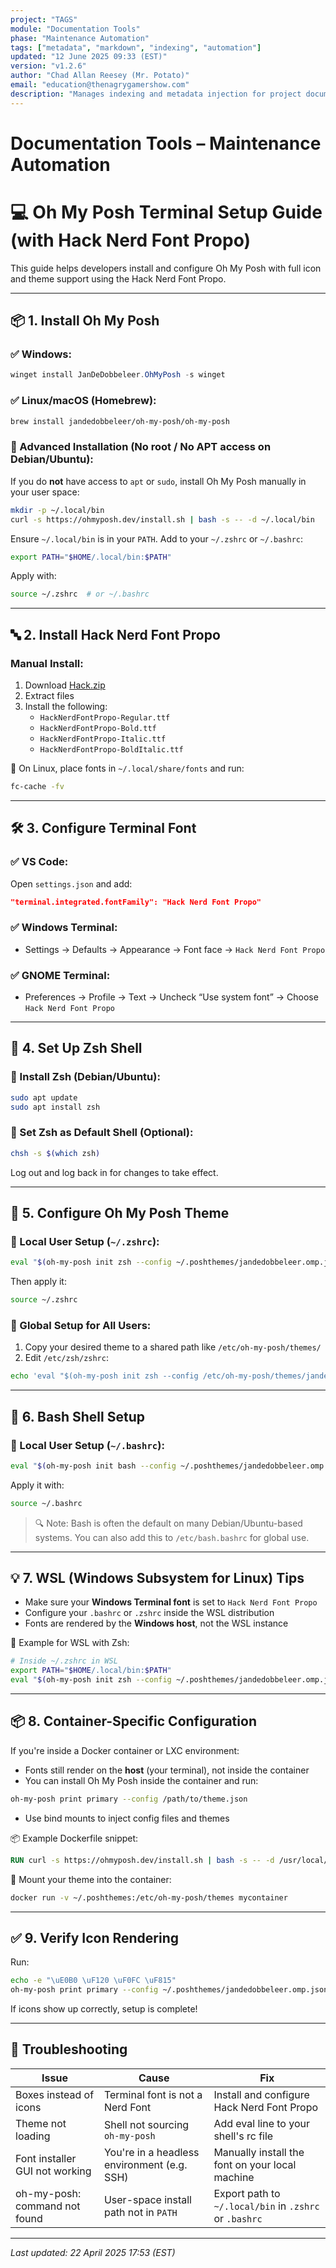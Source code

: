 ```yaml
---
project: "TAGS"
module: "Documentation Tools"
phase: "Maintenance Automation"
tags: ["metadata", "markdown", "indexing", "automation"]
updated: "12 June 2025 09:33 (EST)"
version: "v1.2.6"
author: "Chad Allan Reesey (Mr. Potato)"
email: "education@thenagrygamershow.com"
description: "Manages indexing and metadata injection for project documentation."
---
```


# Documentation Tools – Maintenance Automation
<!-- Version: v1.2.0 -->

# 💻 Oh My Posh Terminal Setup Guide (with Hack Nerd Font Propo)

This guide helps developers install and configure Oh My Posh with full icon and theme support using the Hack Nerd Font Propo.

---

## 📦 1. Install Oh My Posh

### ✅ Windows:
```powershell
winget install JanDeDobbeleer.OhMyPosh -s winget
```

### ✅ Linux/macOS (Homebrew):
```bash
brew install jandedobbeleer/oh-my-posh/oh-my-posh
```

### 🔧 Advanced Installation (No root / No APT access on Debian/Ubuntu):
If you do **not** have access to `apt` or `sudo`, install Oh My Posh manually in your user space:

```bash
mkdir -p ~/.local/bin
curl -s https://ohmyposh.dev/install.sh | bash -s -- -d ~/.local/bin
```

Ensure `~/.local/bin` is in your `PATH`. Add to your `~/.zshrc` or `~/.bashrc`:
```bash
export PATH="$HOME/.local/bin:$PATH"
```
Apply with:
```bash
source ~/.zshrc  # or ~/.bashrc
```

---

## 🔤 2. Install Hack Nerd Font Propo

### Manual Install:
1. Download [Hack.zip](https://github.com/ryanoasis/nerd-fonts/releases/latest/download/Hack.zip)
2. Extract files
3. Install the following:
   - `HackNerdFontPropo-Regular.ttf`
   - `HackNerdFontPropo-Bold.ttf`
   - `HackNerdFontPropo-Italic.ttf`
   - `HackNerdFontPropo-BoldItalic.ttf`

📝 On Linux, place fonts in `~/.local/share/fonts` and run:
```bash
fc-cache -fv
```

---

## 🛠️ 3. Configure Terminal Font

### ✅ VS Code:
Open `settings.json` and add:
```json
"terminal.integrated.fontFamily": "Hack Nerd Font Propo"
```

### ✅ Windows Terminal:
- Settings → Defaults → Appearance → Font face → `Hack Nerd Font Propo`

### ✅ GNOME Terminal:
- Preferences → Profile → Text → Uncheck “Use system font” → Choose `Hack Nerd Font Propo`

---

## 🐚 4. Set Up Zsh Shell

### 🔹 Install Zsh (Debian/Ubuntu):
```bash
sudo apt update
sudo apt install zsh
```

### 🔹 Set Zsh as Default Shell (Optional):
```bash
chsh -s $(which zsh)
```
Log out and log back in for changes to take effect.

---

## 🎨 5. Configure Oh My Posh Theme

### 🔹 Local User Setup (`~/.zshrc`):
```bash
eval "$(oh-my-posh init zsh --config ~/.poshthemes/jandedobbeleer.omp.json)"
```
Then apply it:
```bash
source ~/.zshrc
```

### 🔹 Global Setup for All Users:
1. Copy your desired theme to a shared path like `/etc/oh-my-posh/themes/`
2. Edit `/etc/zsh/zshrc`:
```bash
echo 'eval "$(oh-my-posh init zsh --config /etc/oh-my-posh/themes/jandedobbeleer.omp.json)"' | sudo tee -a /etc/zsh/zshrc
```

---

## 🧢 6. Bash Shell Setup

### 🔹 Local User Setup (`~/.bashrc`):
```bash
eval "$(oh-my-posh init bash --config ~/.poshthemes/jandedobbeleer.omp.json)"
```
Apply it with:
```bash
source ~/.bashrc
```

> 🔍 Note: Bash is often the default on many Debian/Ubuntu-based systems. You can also add this to `/etc/bash.bashrc` for global use.

---

## 💡 7. WSL (Windows Subsystem for Linux) Tips

- Make sure your **Windows Terminal font** is set to `Hack Nerd Font Propo`
- Configure your `.bashrc` or `.zshrc` inside the WSL distribution
- Fonts are rendered by the **Windows host**, not the WSL instance

📌 Example for WSL with Zsh:
```bash
# Inside ~/.zshrc in WSL
export PATH="$HOME/.local/bin:$PATH"
eval "$(oh-my-posh init zsh --config ~/.poshthemes/jandedobbeleer.omp.json)"
```

---

## 📦 8. Container-Specific Configuration

If you're inside a Docker container or LXC environment:

- Fonts still render on the **host** (your terminal), not inside the container
- You can install Oh My Posh inside the container and run:
```bash
oh-my-posh print primary --config /path/to/theme.json
```
- Use bind mounts to inject config files and themes

📦 Example Dockerfile snippet:
```dockerfile
RUN curl -s https://ohmyposh.dev/install.sh | bash -s -- -d /usr/local/bin
```

📌 Mount your theme into the container:
```bash
docker run -v ~/.poshthemes:/etc/oh-my-posh/themes mycontainer
```

---

## ✅ 9. Verify Icon Rendering

Run:
```bash
echo -e "\uE0B0 \uF120 \uF0FC \uF815"
oh-my-posh print primary --config ~/.poshthemes/jandedobbeleer.omp.json
```

If icons show up correctly, setup is complete!

---

## 🧪 Troubleshooting

| Issue | Cause | Fix |
|-------|-------|------|
| Boxes instead of icons | Terminal font is not a Nerd Font | Install and configure Hack Nerd Font Propo |
| Theme not loading | Shell not sourcing `oh-my-posh` | Add eval line to your shell's rc file |
| Font installer GUI not working | You're in a headless environment (e.g. SSH) | Manually install the font on your local machine |
| oh-my-posh: command not found | User-space install path not in `PATH` | Export path to `~/.local/bin` in `.zshrc` or `.bashrc` |

---

*Last updated: 22 April 2025 17:53 (EST)*

